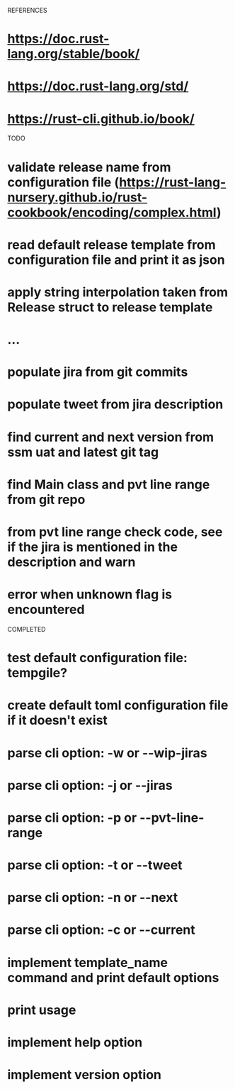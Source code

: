 REFERENCES

# https://doc.rust-lang.org/stable/book/
# https://doc.rust-lang.org/std/
# https://rust-cli.github.io/book/

TODO

# validate release name from configuration file (https://rust-lang-nursery.github.io/rust-cookbook/encoding/complex.html)
# read default release template from configuration file and print it as json
# apply string interpolation taken from Release struct to release template
# ...
# populate jira from git commits
# populate tweet from jira description
# find current and next version from ssm uat and latest git tag
# find Main class and pvt line range from git repo
# from pvt line range check code, see if the jira is mentioned in the description and warn
# error when unknown flag is encountered

COMPLETED

# test default configuration file: tempgile?
# create default toml configuration file if it doesn't exist
# parse cli option: -w or --wip-jiras
# parse cli option: -j or --jiras
# parse cli option: -p or --pvt-line-range
# parse cli option: -t or --tweet
# parse cli option: -n or --next
# parse cli option: -c or --current
# implement template_name command and print default options
# print usage
# implement help option
# implement version option
